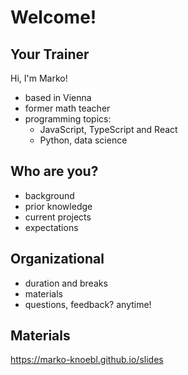 # Welcome!

## Your Trainer

Hi, I'm Marko!

- based in Vienna
- former math teacher
- programming topics:
  - JavaScript, TypeScript and React
  - Python, data science

## Who are you?

- background
- prior knowledge
- current projects
- expectations

## Organizational

- duration and breaks
- materials
- questions, feedback? anytime!

## Materials

<https://marko-knoebl.github.io/slides>
